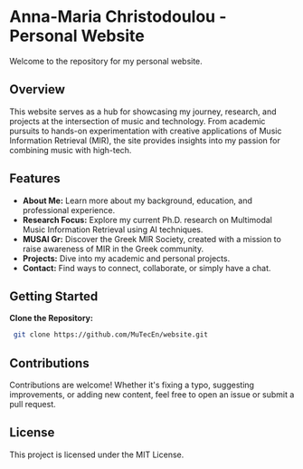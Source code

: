 # Anna-Maria Christodoulou - Personal Website

Welcome to the repository for my personal website.

## Overview

This website serves as a hub for showcasing my journey, research, and projects at the intersection of music and technology. From academic pursuits to hands-on experimentation with creative applications of Music Information Retrieval (MIR), the site provides insights into my passion for combining music with high-tech.

## Features

- **About Me:** Learn more about my background, education, and professional experience.
- **Research Focus:** Explore my current Ph.D. research on Multimodal Music Information Retrieval using AI techniques.
- **MUSAI Gr:** Discover the Greek MIR Society, created with a mission to raise awareness of MIR in the Greek community.
- **Projects:** Dive into my academic and personal projects.
- **Contact:** Find ways to connect, collaborate, or simply have a chat.

## Getting Started

**Clone the Repository:**
```bash
 git clone https://github.com/MuTecEn/website.git
 ```

## Contributions

Contributions are welcome! Whether it's fixing a typo, suggesting improvements, or adding new content, feel free to open an issue or submit a pull request.

## License

This project is licensed under the MIT License.

